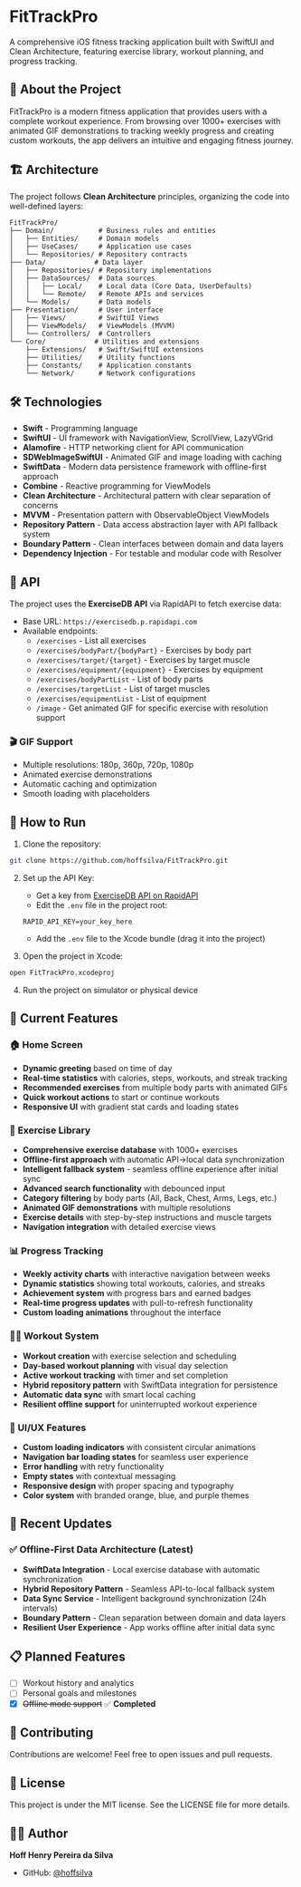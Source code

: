 # FitTrackPro

A comprehensive iOS fitness tracking application built with SwiftUI and Clean Architecture, featuring exercise library, workout planning, and progress tracking.

## 📱 About the Project

FitTrackPro is a modern fitness application that provides users with a complete workout experience. From browsing over 1000+ exercises with animated GIF demonstrations to tracking weekly progress and creating custom workouts, the app delivers an intuitive and engaging fitness journey.

## 🏗️ Architecture

The project follows **Clean Architecture** principles, organizing the code into well-defined layers:

```
FitTrackPro/
├── Domain/           # Business rules and entities
│   ├── Entities/     # Domain models
│   ├── UseCases/     # Application use cases
│   └── Repositories/ # Repository contracts
├── Data/            # Data layer
│   ├── Repositories/ # Repository implementations
│   ├── DataSources/  # Data sources
│   │   ├── Local/    # Local data (Core Data, UserDefaults)
│   │   └── Remote/   # Remote APIs and services
│   └── Models/       # Data models
├── Presentation/     # User interface
│   ├── Views/        # SwiftUI Views
│   ├── ViewModels/   # ViewModels (MVVM)
│   └── Controllers/  # Controllers
└── Core/            # Utilities and extensions
    ├── Extensions/   # Swift/SwiftUI extensions
    ├── Utilities/    # Utility functions
    ├── Constants/    # Application constants
    └── Network/      # Network configurations
```

## 🛠️ Technologies

- **Swift** - Programming language
- **SwiftUI** - UI framework with NavigationView, ScrollView, LazyVGrid
- **Alamofire** - HTTP networking client for API communication
- **SDWebImageSwiftUI** - Animated GIF and image loading with caching
- **SwiftData** - Modern data persistence framework with offline-first approach
- **Combine** - Reactive programming for ViewModels
- **Clean Architecture** - Architectural pattern with clear separation of concerns
- **MVVM** - Presentation pattern with ObservableObject ViewModels
- **Repository Pattern** - Data access abstraction layer with API fallback system
- **Boundary Pattern** - Clean interfaces between domain and data layers
- **Dependency Injection** - For testable and modular code with Resolver

## 🔧 API

The project uses the **ExerciseDB API** via RapidAPI to fetch exercise data:
- Base URL: `https://exercisedb.p.rapidapi.com`
- Available endpoints:
  - `/exercises` - List all exercises
  - `/exercises/bodyPart/{bodyPart}` - Exercises by body part
  - `/exercises/target/{target}` - Exercises by target muscle
  - `/exercises/equipment/{equipment}` - Exercises by equipment
  - `/exercises/bodyPartList` - List of body parts
  - `/exercises/targetList` - List of target muscles
  - `/exercises/equipmentList` - List of equipment
  - `/image` - Get animated GIF for specific exercise with resolution support

### 🎬 GIF Support
- Multiple resolutions: 180p, 360p, 720p, 1080p
- Animated exercise demonstrations
- Automatic caching and optimization
- Smooth loading with placeholders

## 🚀 How to Run

1. Clone the repository:
```bash
git clone https://github.com/hoffsilva/FitTrackPro.git
```

2. Set up the API Key:
   - Get a key from [ExerciseDB API on RapidAPI](https://rapidapi.com/justin-WFnsXH_t6/api/exercisedb)
   - Edit the `.env` file in the project root:
   ```
   RAPID_API_KEY=your_key_here
   ```
   - Add the `.env` file to the Xcode bundle (drag it into the project)

3. Open the project in Xcode:
```bash
open FitTrackPro.xcodeproj
```

4. Run the project on simulator or physical device

## 🚀 Current Features

### 🏠 Home Screen
- **Dynamic greeting** based on time of day
- **Real-time statistics** with calories, steps, workouts, and streak tracking
- **Recommended exercises** from multiple body parts with animated GIFs
- **Quick workout actions** to start or continue workouts
- **Responsive UI** with gradient stat cards and loading states

### 💪 Exercise Library
- **Comprehensive exercise database** with 1000+ exercises
- **Offline-first approach** with automatic API→local data synchronization
- **Intelligent fallback system** - seamless offline experience after initial sync
- **Advanced search functionality** with debounced input
- **Category filtering** by body parts (All, Back, Chest, Arms, Legs, etc.)
- **Animated GIF demonstrations** with multiple resolutions
- **Exercise details** with step-by-step instructions and muscle targets
- **Navigation integration** with detailed exercise views

### 📊 Progress Tracking
- **Weekly activity charts** with interactive navigation between weeks
- **Dynamic statistics** showing total workouts, calories, and streaks
- **Achievement system** with progress bars and earned badges
- **Real-time progress updates** with pull-to-refresh functionality
- **Custom loading animations** throughout the interface

### 🏋️‍♂️ Workout System
- **Workout creation** with exercise selection and scheduling
- **Day-based workout planning** with visual day selection
- **Active workout tracking** with timer and set completion
- **Hybrid repository pattern** with SwiftData integration for persistence
- **Automatic data sync** with smart local caching
- **Resilient offline support** for uninterrupted workout experience

### 🎨 UI/UX Features
- **Custom loading indicators** with consistent circular animations
- **Navigation bar loading states** for seamless user experience
- **Error handling** with retry functionality
- **Empty states** with contextual messaging
- **Responsive design** with proper spacing and typography
- **Color system** with branded orange, blue, and purple themes

## 🚀 Recent Updates

### ✅ Offline-First Data Architecture (Latest)
- **SwiftData Integration** - Local exercise database with automatic synchronization
- **Hybrid Repository Pattern** - Seamless API-to-local fallback system
- **Data Sync Service** - Intelligent background synchronization (24h intervals)
- **Boundary Pattern** - Clean separation between domain and data layers
- **Resilient User Experience** - App works offline after initial data sync

## 📋 Planned Features

- [ ] Workout history and analytics
- [ ] Personal goals and milestones
- [x] ~~Offline mode support~~ ✅ **Completed**

## 🤝 Contributing

Contributions are welcome! Feel free to open issues and pull requests.

## 📄 License

This project is under the MIT license. See the LICENSE file for more details.

## 👨‍💻 Author

**Hoff Henry Pereira da Silva**
- GitHub: [@hoffsilva](https://github.com/hoffsilva)